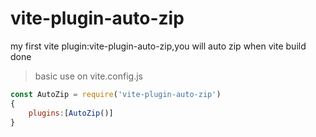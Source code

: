 # vite-plugin-auto-zip
my first vite plugin:vite-plugin-auto-zip,you will auto zip when vite build done

> basic use on vite.config.js

```javascript
const AutoZip = require('vite-plugin-auto-zip')
{
    plugins:[AutoZip()]
}
```
